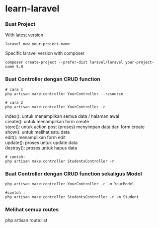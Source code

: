 # learn-laravel

### Buat Project
With latest version
```
laravel new your-project-name
```
Specific laravel version with composer
```
composer create-project --prefer-dist laravel/laravel your-project-name 5.8
```


### Buat Controller dengan CRUD function
```
# cara 1
php artisan make:controller YourController --resource

# cara 2
php artisan make:controller YourController -r
```
index(): untuk menampilkan semua data / halaman awal    
create(): untuk menampilkan form create   
store(): untuk action post (proses) menyimpan data dari form create  
show(): untuk melihat satu data  
edit(): menampilkan form edit  
update(): proses untuk update data  
destroy(): proses untuk hapus data  
```
# contoh:
php artisan make:controller StudentsController -r
```

### Buat Controller dengan CRUD function sekaligus Model
```
php artisan make:controller YourController -r -m YourModel

#contoh :
php artisan make:controller StudentsController -r -m Student
```

### Melihat semua routes
php artisan route:list
